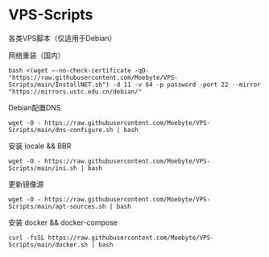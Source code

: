 # VPS-Scripts
 各类VPS脚本（仅适用于Debian）

网络重装（国内）
```
bash <(wget –-no-check-certificate -qO- "https://raw.githubusercontent.com/Moebyte/VPS-Scripts/main/InstallNET.sh") -d 11 -v 64 -p password -port 22 --mirror "https://mirrors.ustc.edu.cn/debian/"
```
Debian配置DNS
```
wget -O - https://raw.githubusercontent.com/Moebyte/VPS-Scripts/main/dns-configure.sh | bash
```
安装 locale && BBR
```
wget -O - https://raw.githubusercontent.com/Moebyte/VPS-Scripts/main/ini.sh | bash
```
更新镜像源
```
wget -O - https://raw.githubusercontent.com/Moebyte/VPS-Scripts/main/apt-sources.sh | bash
```

安装 docker && docker-compose
```
curl -fsSL https://raw.githubusercontent.com/Moebyte/VPS-Scripts/main/docker.sh | bash
```
